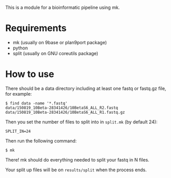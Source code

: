 This is a module for a bioinformatic pipeline using mk.

# Requirements

- mk (usually on 9base or plan9port package)
- python
- split (usually on GNU coreutils package)

# How to use

There should be a data directory including at least one fastq or fastq.gz file,
for example:

```
$ find data -name '*.fastq'
data/150819_10Beta-28341426/10BetaS6_ALL_R2.fastq
data/150819_10Beta-28341426/10BetaS6_ALL_R1.fastq.gz
```

Then you set the number of files to split into in `split.mk`
(by default 24):

```
SPLIT_IN=24
```

Then run the following command:

```
$ mk
```

There! mk should do everything needed to split your fastq in N files.

Your split up files will be on `results/split` when the process ends.
